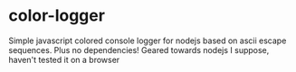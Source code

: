 # color-logger
Simple javascript colored console logger for nodejs based on ascii escape sequences. Plus no dependencies!
Geared towards nodejs I suppose, haven't tested it on a browser

